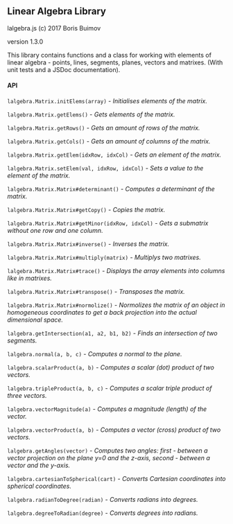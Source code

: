 ## Linear Algebra Library
lalgebra.js (c) 2017 Boris Buimov

version 1.3.0

This library contains functions and a class for working with elements of linear algebra - points, lines, segments, planes, vectors and matrixes.
(With unit tests and a JSDoc documentation).

#### API

``` lalgebra.Matrix.initElems(array) ```
\- *Initialises elements of the matrix.*

``` lalgebra.Matrix.getElems() ```
\- *Gets elements of the matrix.*

``` lalgebra.Matrix.getRows() ```
\- *Gets an amount of rows of the matrix.*

``` lalgebra.Matrix.getCols() ```
\- *Gets an amount of columns of the matrix.*

``` lalgebra.Matrix.getElem(idxRow, idxCol) ```
\- *Gets an element of the matrix.*

``` lalgebra.Matrix.setElem(val, idxRow, idxCol) ```
\- *Sets a value to the element of the matrix.*

``` lalgebra.Matrix.Matrix#determinant() ```
\- *Computes a determinant of the matrix.*

``` lalgebra.Matrix.Matrix#getCopy() ```
\- *Copies the matrix.*

``` lalgebra.Matrix.Matrix#getMinor(idxRow, idxCol) ```
\- *Gets a submatrix without one row and one column.*

``` lalgebra.Matrix.Matrix#inverse() ```
\- *Inverses the matrix.*

``` lalgebra.Matrix.Matrix#multiply(matrix) ```
\- *Multiplys two matrixes.*

``` lalgebra.Matrix.Matrix#trace() ```
\- *Displays the array elements into columns like in matrixes.*

``` lalgebra.Matrix.Matrix#transpose() ```
\- *Transposes the matrix.*

``` lalgebra.Matrix.Matrix#normolize() ```
\- *Normolizes the matrix of an object in homogeneous coordinates to get a back projection into the actual dimensional space.*

``` lalgebra.getIntersection(a1, a2, b1, b2) ```
\- *Finds an intersection of two segments.*

``` lalgebra.normal(a, b, c) ```
\- *Computes a normal to the plane.*

``` lalgebra.scalarProduct(a, b) ```
\- *Computes a scalar (dot) product of two vectors.*

``` lalgebra.tripleProduct(a, b, c) ```
\- *Computes a scalar triple product of three vectors.*

``` lalgebra.vectorMagnitude(a) ```
\- *Computes a magnitude (length) of the vector.*

``` lalgebra.vectorProduct(a, b) ```
\- *Computes a vector (cross) product of two vectors.*

``` lalgebra.getAngles(vector) ```
\- *Computes two angles: first - between a vector projection on the plane y=0 and the z-axis, second - between a vector and the y-axis.*

``` lalgebra.cartesianToSpherical(cart) ```
\- *Converts Cartesian coordinates into spherical coordinates.*

``` lalgebra.radianToDegree(radian) ```
\- *Converts radians into degrees.*

``` lalgebra.degreeToRadian(degree) ```
\- *Converts degrees into radians.*


